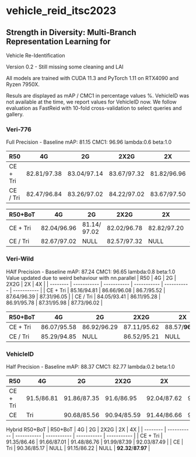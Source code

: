 # vehicle_reid_itsc2023
## Strength in Diversity: Multi-Branch Representation Learning for
Vehicle Re-Identification

Version 0.2 - Still missing some cleaning and LAI

All models are trained with CUDA 11.3 and PyTorch 1.11 on RTX4090 and Ryzen 7950X.

Resuls are displayed as mAP / CMC1 in percentage values %.
VehicleID was not available at the time, we report values for VehicleID now. We follow evaluation as FastReid with 10-fold cross-validation to select queries and gallery.






### Veri-776
Full Precision - Baseline mAP: 81.15 CMC1: 96.96 lambda:0.6 beta:1.0

| R50      | 4G          | 2G          | 2X2G        | 2X          | 4X          |
| -------- | ----------- | ----------- | ----------- | ----------- | ----------- |
| CE + Tri | 82.81/97.38 | 83.04/97.14 | 83.67/97.32 | 81.82/96.96 | 82.31/97.32 |
| CE / Tri | 82.47/96.84 | 83.26/97.02 | 84.22/97.02 | 83.67/97.50 | 83.89/97.5  |

| R50+BoT  | 4G          | 2G           | 2X2G        | 2X          | 4X          |
| -------- | ----------- | ------------ | ----------- | ----------- | ----------- |
| CE + Tri | 82.04/96.96 | 81.14/ 97.02 | 82.02/96.78 | 82.82/97.20 | 83.3/97.62  |
| CE / Tri | 82.67/97.02 | NULL         | 82.57/97.32 | NULL        | **84.72**/**97.68** |


### Veri-Wild
HAlf Precision - Baseline mAP: 87.24 CMC1: 96.65 lambda:0.8 beta:1.0
Value updated due to weird behaviour with nn.parallel 
| R50      | 4G          | 2G          | 2X2G        | 2X          | 4X          |
| -------- | ----------- | ----------- | ----------- | ----------- | ----------- |
| CE + Tri | 85.16/94.81 | 86.66/96.08 | 86.7/95.52  | 87.64/96.39 | 87.31/96.05 |
| CE / Tri | 84.05/93.41 | 86.11/95.28 | 86.91/95.78 | 87.31/95.98 | 87.73/96.02 |

| R50+BoT  | 4G          | 2G          | 2X2G        | 2X          | 4X         |
| -------- | ----------- | ----------- | ----------- | ----------- | ---------- |
| CE + Tri | 86.07/95.58 | 86.92/96.29 | 87.11/95.62 | 88.57/**96.79** | **88.9**/96.55 |
| CE / Tri | 85.29/94.85 | NULL        | 86.52/95.21 | NULL        | 86.9/95.75 |



### VehicleID 

Half Precision - Baseline mAP:  88.37 CMC1: 82.77 lambda:0.2 beta:1.0


| R50      | 4G          | 2G          | 2X2G        | 2X          | 4X          |
| -------- | ----------- | ----------- | ----------- | ----------- | ----------- |
| CE + Tri | 91.5/86.81  | 91.86/87.35 | 91.6/86.95  | 92.04/87.62 | 91.79/87.28 |
| CE | Tri | 90.68/85.56 | 90.94/85.59 | 91.44/86.66 | 91.45/|86.83 | 91.91/87.36 |

Hybrid R50+BoT
| R50+BoT  | 4G          | 2G          | 2X2G        | 2X          | 4X          |
| -------- | ----------- | ----------- | ----------- | ----------- | ----------- |
| CE + Tri | 91.35/86.46 | 91.66/87.01 | 91.48/86.76 | 91.99/87.39 | 92.03/87.49 |
| CE | Tri | 90.36/85.17 | NULL        | 91.15/86.22 | NULL        | **92.32**/**87.97** |
